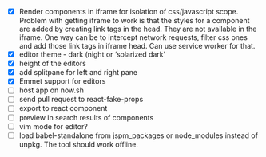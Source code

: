 - [x] Render components in iframe for isolation of css/javascript scope. Problem with getting iframe to work is that the styles for a component are added by creating link tags in the head. They are not available in the iframe. One way can be to intercept network requests, filter css ones and add those link tags in iframe head. Can use service worker for that.
- [x] editor theme - dark (night or ‘solarized dark’
- [x] height of the editors
- [x] add splitpane for left and right pane
- [x] Emmet support for editors
- [ ] host app on now.sh
- [ ] send pull request to react-fake-props
- [ ] export to react component
- [ ] preview in search results of components
- [ ] vim mode for editor?
- [ ] load babel-standalone from jspm_packages or node_modules instead of unpkg. The tool should work offline.

